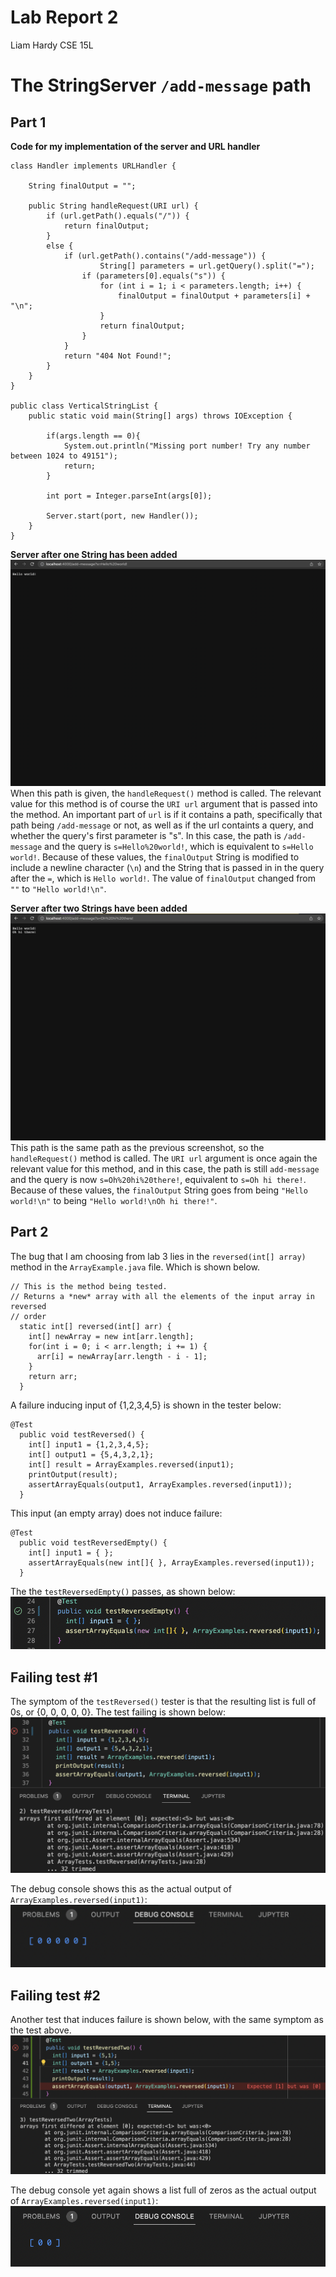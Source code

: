 # Lab Report 2
Liam Hardy
CSE 15L


# The StringServer `/add-message` path
## Part 1
**Code for my implementation of the server and URL handler**
```
class Handler implements URLHandler {
   
    String finalOutput = "";

    public String handleRequest(URI url) {
        if (url.getPath().equals("/")) {
            return finalOutput;
        } 
        else {
            if (url.getPath().contains("/add-message")) {
                    String[] parameters = url.getQuery().split("=");
                if (parameters[0].equals("s")) {
                    for (int i = 1; i < parameters.length; i++) {
                        finalOutput = finalOutput + parameters[i] + "\n";
                    }
                    return finalOutput;
                }
            }
            return "404 Not Found!";
        }
    }
}

public class VerticalStringList {
    public static void main(String[] args) throws IOException {
       
        if(args.length == 0){
            System.out.println("Missing port number! Try any number between 1024 to 49151");
            return;
        }

        int port = Integer.parseInt(args[0]);

        Server.start(port, new Handler()); 
    }
}
```
  
  
  
  
**Server after one String has been added**
![OneItemAdded](LabReportTwoScreenshots/LabReport2OneStringAdded.png)
When this path is given, the `handleRequest()` method is called. 
The relevant value for this method is of course the `URI url` argument that is passed into the method.
An important part of `url` is if it contains a path, specifically that path being `/add-message` or not, as well as
if the url containts a query, and whether the query's first parameter is "s".
In this case, the path is `/add-message` and the query is `s=Hello%20world!`, which is equivalent to `s=Hello world!`.
Because of these values, the `finalOutput` String is modified to include a newline character (`\n`) 
and the String that is passed in in the query after the `=`, which is `Hello world!`. The value of `finalOutput` changed
from `""` to `"Hello world!\n"`.
  
  
  
  

**Server after two Strings have been added**
![TwoItemsAdded](LabReportTwoScreenshots/LabReport2TwoStringsAdded.png)
This path is the same path as the previous screenshot, so the `handleRequest()` method is called.
The `URI url` argument is once again the relevant value for this method, and in this case, the path is still `add-message` and
the query is now `s=Oh%20hi%20there!`, equivalent to `s=Oh hi there!`.
Because of these values, the `finalOutput` String goes from being `"Hello world!\n"` to being `"Hello world!\nOh hi there!"`.
## Part 2
  
The bug that I am choosing from lab 3 lies in the `reversed(int[] array)` method in the `ArrayExample.java` file. Which is shown below. 
```
// This is the method being tested.
// Returns a *new* array with all the elements of the input array in reversed
// order
  static int[] reversed(int[] arr) {
    int[] newArray = new int[arr.length];
    for(int i = 0; i < arr.length; i += 1) {
      arr[i] = newArray[arr.length - i - 1];
    }
    return arr;
  }
```
A failure inducing input of {1,2,3,4,5} is shown in the tester below:
```
@Test
  public void testReversed() {
    int[] input1 = {1,2,3,4,5};
    int[] output1 = {5,4,3,2,1};
    int[] result = ArrayExamples.reversed(input1);
    printOutput(result);
    assertArrayEquals(output1, ArrayExamples.reversed(input1));
  }
```
This input (an empty array) does not induce failure:
```
@Test
  public void testReversedEmpty() {
    int[] input1 = { };
    assertArrayEquals(new int[]{ }, ArrayExamples.reversed(input1));
  }
```
The the `testReversedEmpty()` passes, as shown below:  
![Test succeeding](LabReportTwoScreenshots/testReveresedEmptySucceeding.png)  
  
## Failing test #1  
The symptom of the `testReversed()` tester is that the resulting list is full of 0s, or {0, 0, 0, 0, 0}. The test failing is shown below:
![Test Failing](LabReportTwoScreenshots/testReversedTesterAndFailure.png)  
  
The debug console shows this as the actual output of `ArrayExamples.reversed(input1)`:
![Debug Output](LabReportTwoScreenshots/testReversedSymptoDebugConsoleSmaller.png)  
   
 ## Failing test #2  
Another test that induces failure is shown below, with the same symptom as the test above.
![Test 2 Failing](LabReportTwoScreenshots/testReversedTwoFailing.png)  
  
The debug console yet again shows a list full of zeros as the actual output of `ArrayExamples.reversed(input1)`:
![Test 2 Debug Output](LabReportTwoScreenshots/testReversedTwoSymptomDebugConsole.png)  
  

